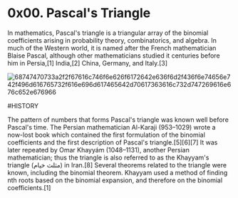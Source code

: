 # 0x00. Pascal's Triangle

In mathematics, Pascal's triangle is a triangular array of the binomial coefficients arising in probability theory, combinatorics, and algebra. In much of the Western world, it is named after the French mathematician Blaise Pascal, although other mathematicians studied it centuries before him in Persia,[1] India,[2] China, Germany, and Italy.[3]


![68747470733a2f2f67616c746f6e626f6172642e636f6d2f436f6e74656e742f496d616765732f616e696d617465642d70617363616c732d747269616e676c652e676966](https://github.com/Saint8083/alx-interview/assets/122878923/c4a8bf14-51cd-4920-8c0e-7e3d185fce13)

#HISTORY

The pattern of numbers that forms Pascal's triangle was known well before Pascal's time. The Persian mathematician Al-Karaji (953–1029) wrote a now-lost book which contained the first formulation of the binomial coefficients and the first description of Pascal's triangle.[5][6][7] It was later repeated by Omar Khayyám (1048–1131), another Persian mathematician; thus the triangle is also referred to as the Khayyam's triangle (مثلث خیام) in Iran.[8] Several theorems related to the triangle were known, including the binomial theorem. Khayyam used a method of finding nth roots based on the binomial expansion, and therefore on the binomial coefficients.[1]
